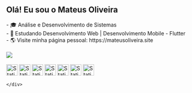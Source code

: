 ## Olá! Eu sou o Mateus Oliveira
<div>
  - 🎓 Análise e Desenvolvimento de Sistemas<br>
  - 📖 Estudando Desenvolvimento Web | Desenvolvimento Mobile - Flutter <br>
  - 🌎 Visite minha página pessoal: https://mateusoliveira.site
</div>


<div><br>
  <img src="https://github-readme-stats.vercel.app/api/top-langs/?username=Mateus-olv-dev&layout=compact&show_icons=true&theme=github_dark" style="display: block; margin-left: auto; margin-right: auto;">
</div>



 <div><br>
      <img alt="Static Badge" src="https://img.shields.io/badge/HTML5-orange?style=for-the-badge&logo=html5&logoColor=white" height="30px">
      <img alt="Static Badge" src="https://img.shields.io/badge/CSS3-blue?style=for-the-badge&logo=css3&logoColor=white" height="30px">
      <img alt="Static Badge" src="https://img.shields.io/badge/JavaScript-yellow?style=for-the-badge&logo=Javascript&logoColor=white" height="30px">
      <img alt="Static Badge" src="https://img.shields.io/badge/GIT-%23F05032?style=for-the-badge&logo=git&logoColor=white" height="30px">
      <img alt="Static Badge" src="https://img.shields.io/badge/SASS-CC6699?style=for-the-badge&logo=sass&logoColor=%23fff" height="30px">
      <img alt="Static Badge" src="https://img.shields.io/badge/Flutter-%2342D2FD?style=for-the-badge&logo=Flutter&logoColor=white" height="30px">
      <img alt="Static Badge" src="https://img.shields.io/badge/Dart-%23015496?style=for-the-badge&logo=Dart&logoColor=white" height="30px">


    </div>
